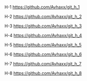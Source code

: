 H-1
https://github.com/Avhaxx/git_h_1

H-2
https://github.com/Avhaxx/git_h_2

H-3
https://github.com/Avhaxx/git_h_3

H-4
https://github.com/Avhaxx/git_h_4

H-5
https://github.com/Avhaxx/git_h_5

H-6
https://github.com/Avhaxx/git_h_6

H-7
https://github.com/Avhaxx/git_h_7

H-8
https://github.com/Avhaxx/git_h_8
